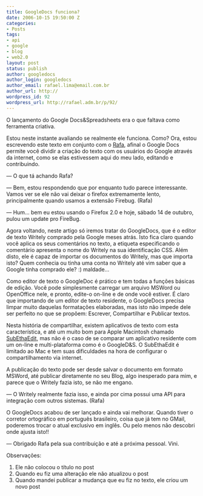 ```yaml
---
title: GoogleDocs funciona?
date: 2006-10-15 19:50:00 Z
categories:
- Posts
tags:
- api
- google
- blog
- web2.0
layout: post
status: publish
author: googledocs
author_login: googledocs
author_email: rafael.lima@email.com.br
author_url: http://
wordpress_id: 92
wordpress_url: http://rafael.adm.br/p/92/
---
```


<p>O lan&ccedil;amento do Google Docs&amp;Spreadsheets era o que faltava como ferramenta criativa. </p> <p>Estou neste instante avaliando se realmente ele funciona. Como? Ora, estou escrevendo este texto em conjunto com o <a title="Rafa" href="http://rafael.adm.br/">Rafa</a>, afinal o Google Docs permite voc&ecirc; dividir a cria&ccedil;&atilde;o do texto com os usu&aacute;rios do Google atrav&eacute;s da internet, como se elas estivessem aqui do meu lado, editando e contribuindo. <br /></p>   <p>&mdash; O que t&aacute; achando Rafa? <br /></p><div>&mdash; Bem, estou respondendo que por enquanto tudo parece interessante. Vamos ver se ele n&atilde;o vai deixar o firefox extremamente lento, principalmente quando usamos a extens&atilde;o Firebug. (Rafa)</div><p>&mdash; Hum... bem eu estou usando o Firefox 2.0 e hoje, s&aacute;bado 14 de outubro, pulou um update pro FireBug.<br /></p> <p>Agora voltando, neste artigo s&oacute; iremos tratar do GoogleDocs, que &eacute; o editor de texto Writely comprado pela Google meses atr&aacute;s. Isto fica claro quando voc&ecirc; aplica os seus coment&aacute;rios no texto, a etiqueta especificando o coment&aacute;rio apresenta o nome do Writely na sua identifica&ccedil;&atilde;o CSS. Al&eacute;m disto, ele &eacute; capaz de importar os documentos do Writely, mas que importa isto? Quem conhecia ou tinha uma conta no Writely at&eacute; vim saber que a Google tinha comprado ele? :) maldade...</p> <p>Como editor de texto o GoogleDoc &eacute; pr&aacute;tico e tem todas a fun&ccedil;&otilde;es b&aacute;sicas de edi&ccedil;&atilde;o. Voc&ecirc; pode simplesmente carregar um arquivo MSWord ou OpenOffice nele, e pronto, edite-o on-line e de onde voc&ecirc; estiver. &Eacute; claro que importando de um editor de texto residente, o GoogleDocs precisa limpar muito daquelas formata&ccedil;&otilde;es elaboradas, mas isto n&atilde;o impede dele ser perfeito no que se prop&otilde;em: Escrever, Compartilhar e Publicar textos. </p> <p>Nesta hist&oacute;ria de compartilhar, existem aplicativos de texto com esta caracter&iacute;stica, e at&eacute; um muito bom para Apple Macintosh chamado <a title="Abre nova janela para o SubEthaEdit site" href="http://www.codingmonkeys.de/subethaedit/">SubEthaEdit</a>, mas n&atilde;o &eacute; o caso de se comparar um aplicativo residente com um on-line e multi-plataforma como &eacute; o GoogleD&amp;S. O SubEthaEdit &eacute; limitado ao Mac e tem suas dificuldades na hora de configurar o compartilhamento via internet.</p>  <p>A publica&ccedil;&atilde;o do texto pode ser desde salvar o documento em formato MSWord, at&eacute; publicar diretamente no seu Blog, algo inesperado para mim, e parece que o Writely fazia isto, se n&atilde;o me engano.<br /></p> <p>&mdash; O Writely realmente fazia isso, e ainda por cima possui uma API para integra&ccedil;&atilde;o com outros sistemas. (Rafa)</p>  <p>O GoogleDocs acabou de ser lan&ccedil;ado e ainda vai melhorar. Quando tiver o corretor ortogr&aacute;fico em portugu&ecirc;s brasileiro, coisa que j&aacute; tem no GMail, poderemos trocar o atual exclusivo em ingl&ecirc;s. Ou pelo menos n&atilde;o descobri onde ajusta isto!!<br /></p> <p>&mdash; Obrigado Rafa pela sua contribui&ccedil;&atilde;o e at&eacute; a pr&oacute;xima pessoal. Vini.<br /></p>

Observa&ccedil;&otilde;es:
1) Ele n&atilde;o colocou o t&iacute;tulo no post
2) Quando eu fiz uma altera&ccedil;&atilde;o ele n&atilde;o atualizou o post
3) Quando mandei publicar a mudan&ccedil;a que eu fiz no texto, ele criou um novo post
